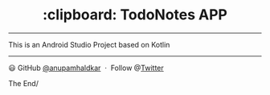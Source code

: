  
 
<h1 align="center"> :clipboard: TodoNotes APP </h1>

----

This is an Android Studio Project based on Kotlin



---

:smiley:
 GitHub [@anupamhaldkar](https://github.com/anupamhaldkar) &nbsp;&middot;&nbsp;
 Follow  @[Twitter](https://twitter.com/anupamhaldkar)

<summary>The End/</summary>

